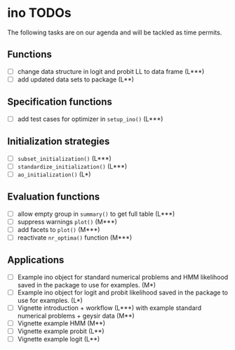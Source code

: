 # ino TODOs

The following tasks are on our agenda and will be tackled as time permits.

## Functions

- [ ] change data structure in logit and probit LL to data frame (L***)
- [ ] add updated data sets to package (L**)

## Specification functions

- [ ] add test cases for optimizer in `setup_ino()` (L***)
      
## Initialization strategies

- [ ] `subset_initialization()` (L***)
- [ ] `standardize_initialization()` (L***)
- [ ] `ao_initialization()` (L*)

## Evaluation functions

- [ ] allow empty group in `summary()` to get full table (L***)
- [ ] suppress warnings `plot()` (M***)
- [ ] add facets to `plot()` (M***)
- [ ] reactivate `nr_optima()` function (M***)

## Applications

- [ ] Example ino object for standard numerical problems and HMM likelihood saved in the package to use for examples. (M*)
- [ ] Example ino object for logit and probit likelihood saved in the package to use for examples. (L*)
- [ ] Vignette introduction + workflow (L\*\*\*) with example standard numerical problems + geysir data (M**)
- [ ] Vignette example HMM (M**)
- [ ] Vignette example probit (L**)
- [ ] Vignette example logit (L**)
